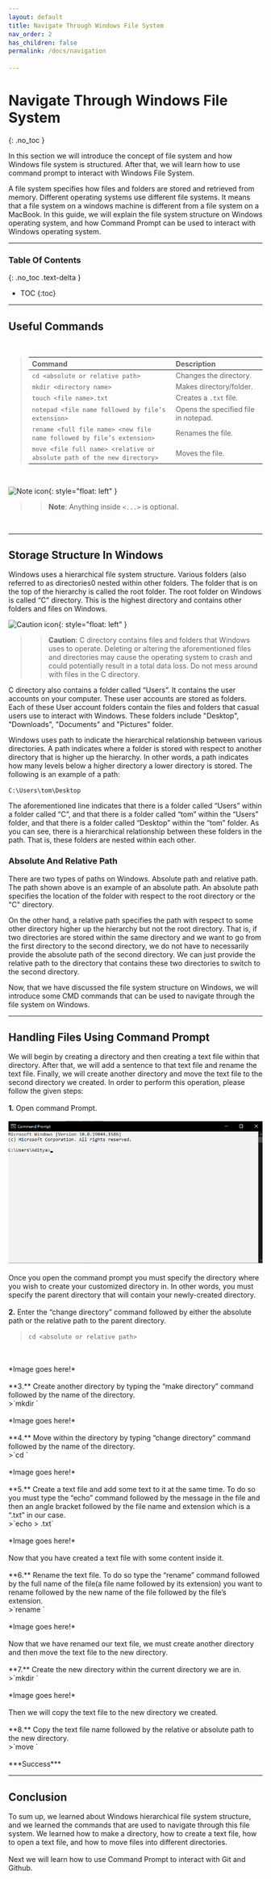 ```yaml
---
layout: default
title: Navigate Through Windows File System
nav_order: 2
has_children: false
permalink: /docs/navigation

---
```


# Navigate Through Windows File System
{: .no_toc }

In this section we will introduce the concept of file system and how Windows file system is structured. After that, we will learn how to use command prompt to interact with Windows File System. 

A file system specifies how files and folders are stored and retrieved from memory. Different operating systems use different file systems. It means that a file system on a windows machine is different from a file system on a MacBook. In this guide, we will explain the file system structure on Windows operating system, and how Command Prompt can be used to interact with Windows operating system.

---

### Table Of Contents
{: .no_toc .text-delta }
* TOC
{:toc}

---

## Useful Commands
<br/>

>| Command                           | Description                                                                                             |
>| :--------                         | :------------------------------------------------------------------------------------------------------ |
>| `cd <absolute or relative path>`  | Changes the directory.                                           |
>| `mkdir <directory name>`          | Makes directory/folder.                                          |
>| `touch <file name>.txt`           | Creates a `.txt` file.                                           |
>| `notepad <file name followed by file’s extension>`| Opens the specified file in notepad.             |
>| `rename <full file name> <new file name followed by file’s extension>` | Renames the file.           |
>| `move <file full name> <relative or absolute path of the new directory>` | Moves the file.           |

<br/>

![Note icon](https://github.com/dl90/linux-basics/blob/gh-pages/docs/images/icons/note.png?raw=true "Note"){: style="float: left" }
>> **Note**: Anything inside `<...>` is optional.

<br/>

---

## Storage Structure In Windows
Windows uses a hierarchical file system structure. Various folders (also referred to as directories0 nested within other folders. The folder that is on the top of the hierarchy is called the root folder. The root folder on Windows is called “C” directory. This is the highest directory and contains other folders and files on Windows. 


![Caution icon](https://github.com/dl90/linux-basics/blob/gh-pages/docs/images/icons/caution.png?raw=true "Caution"){: style="float: left" }
>> **Caution**: C directory contains files and folders that Windows uses to operate. Deleting or altering the aforementioned files and directories may cause the operating system to crash and could potentially result in a total data loss. Do not mess around with files in the C directory. 

C directory also contains a folder called “Users”. It contains the user accounts on your computer. These user accounts are stored as folders. Each of these User account folders contain the files and folders that casual users use to interact with Windows. These folders include "Desktop", "Downloads", "Documents" and "Pictures" folder.

Windows uses path to indicate the hierarchical relationship between various directories. A path indicates where a folder is stored with respect to another directory that is higher up the hierarchy. In other words, a path indicates how many levels below a higher directory a lower directory is stored. The following is an example of a path:

`C:\Users\tom\Desktop`

The aforementioned line indicates that there is a folder called “Users” within a folder called “C”, and that there is a folder called “tom” within the “Users” folder, and that there is a folder called “Desktop” within the “tom” folder. As you can see, there is a hierarchical relationship between these folders in the path. That is, these folders are nested within each other. 

### Absolute And Relative Path
There are two types of paths on Windows. Absolute path and relative path. The path shown above is an example of an absolute path. An absolute path specifies the location of the folder with respect to the root directory or the "C" directory.

On the other hand, a relative path specifies the path with respect to some other directory higher up the hierarchy but not the root directory. That is, if two directories are stored within the same directory and we want to go from the first directory to the second directory, we do not have to necessarily provide the absolute path of the second directory. We can just provide the relative path to the directory that contains these two directories to switch to the second directory.   

Now, that we have discussed the file system structure on Windows, we will introduce some CMD commands that can be used to navigate through the file system on Windows.

---

## Handling Files Using Command Prompt

We will begin by creating a directory and then creating a text file within that directory. After that, we will add a sentence to that text file and rename the text file. Finally, we will create another directory and move the text file to the second directory we created. In order to perform this operation, please follow the given steps:
<br/>
<br/>
**1.** Open command Prompt.
<br/>
<br/>
![](https://github.com/Aditya3650/AAA-Comms/blob/gh-pages/docs/images/navigation/step1.png)
<br/>
<br/>
Once you open the command prompt you must specify the directory where you wish to create your customized directory in. In other words, you must specify the parent directory that will contain your newly-created directory.
<br/>
<br/>
**2.** Enter the “change directory” command followed by either the absolute path or the relative path to the parent directory.
<br/>
>`cd <absolute or relative path>`

<br/>
<br/>
*Image goes here!*
<br/>
<br/>
**3.** Create another directory by typing the “make directory” command followed by the name of the directory.
<br/>
>`mkdir <directory name>`

<br/>
<br/>
*Image goes here!*
<br/>
<br/>
**4.** Move within the directory by typing “change directory” command followed by the name of the directory.
<br/>
>`cd <directory name>`

<br/>
<br/>
*Image goes here!*
<br/>
<br/>
**5.** Create a text file and add some text to it at the same time. To do so you must type the “echo” command followed by the message in the file and then an angle bracket followed by the file name and extension which is a “.txt” in our case. 
<br/>
>`echo <message in the text file> > <file name>.txt`

<br/>
<br/>
*Image goes here!*
<br/>
<br/>
Now that you have created a text file with some content inside it.
<br/>
<br/>
**6.** Rename the text file. To do so type the “rename” command followed by the full name of the file(a file name followed by its extension) you want to rename followed by the new name of the file followed by the file’s extension. 
<br/>
>`rename <full file name followed by file’s extension> <new file name followed by file’s extension>`

<br/>
<br/>
*Image goes here!*
<br/>
<br/>
Now that we have renamed our text file, we must create another directory and then move the text file to the new directory.
<br/>
<br/>
**7.** Create the new directory within the current directory we are in. 
<br/>
>`mkdir <new directory name>`

<br/>
<br/>
*Image goes here!*
<br/>
<br/>
Then we will copy the text file to the new directory we created.
<br/>
<br/>
**8.** Copy the text file name followed by the relative or absolute path to the new directory.
<br/>
>`move <file full name> <relative or absolute path of the new directory>`

<br/>
<br/>
***Success***

---

## Conclusion

To sum up, we learned about Windows hierarchical file system structure, and we learned the commands that are used to navigate through this file system. We learned how to make a directory, how to create a text file, how to open a text file, and how to move files into different directories.
<br/>
<br/>
Next we will learn how to use Command Prompt to interact with Git and Github.
<br/>
<br/>
